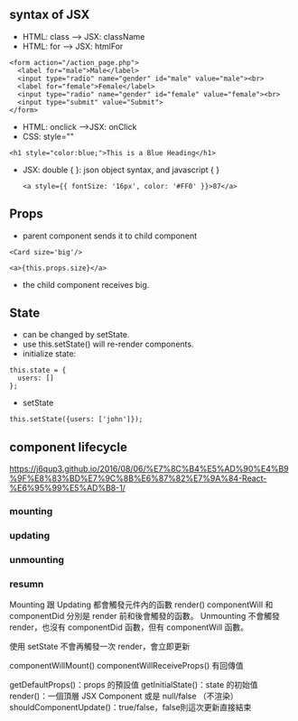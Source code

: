 
## syntax of JSX

- HTML: class --> JSX: className
- HTML: for --> JSX: htmlFor
```
<form action="/action_page.php">
  <label for="male">Male</label>
  <input type="radio" name="gender" id="male" value="male"><br>
  <label for="female">Female</label>
  <input type="radio" name="gender" id="female" value="female"><br>
  <input type="submit" value="Submit">
</form>
``` 
- HTML: onclick -->JSX: onClick
- CSS: style=""
```
<h1 style="color:blue;">This is a Blue Heading</h1>
```
  - JSX: double { }: json object syntax, and javascript { }
    ```
    <a style={{ fontSize: '16px', color: '#FF0' }}>87</a>
    ```
    
## Props
- parent component sends it to child component
```
<Card size='big'/>
```
```
<a>{this.props.size}</a>
```
- the child component receives big.


## State
- can be changed by setState.
- use this.setState() will re-render components.
- initialize state:
```
this.state = {
  users: []
};
```
- setState
```
this.setState({users: ['john']});
```

## component lifecycle
https://j6qup3.github.io/2016/08/06/%E7%8C%B4%E5%AD%90%E4%B9%9F%E8%83%BD%E7%9C%8B%E6%87%82%E7%9A%84-React-%E6%95%99%E5%AD%B8-1/

### mounting
### updating
### unmounting

### resumn
Mounting 跟 Updating 都會觸發元件內的函數 render()
componentWill 和 componentDid 分別是 render 前和後會觸發的函數。
Unmounting 不會觸發 render，也沒有 componentDid 函數，但有 componentWill 函數。


使用 setState 不會再觸發一次 render，會立即更新

componentWillMount()
componentWillReceiveProps()
有回傳值

getDefaultProps()：props 的預設值
getInitialState()：state 的初始值
render()：一個頂層 JSX Component 或是 null/false （不渲染）
shouldComponentUpdate()：true/false，false則這次更新直接結束





